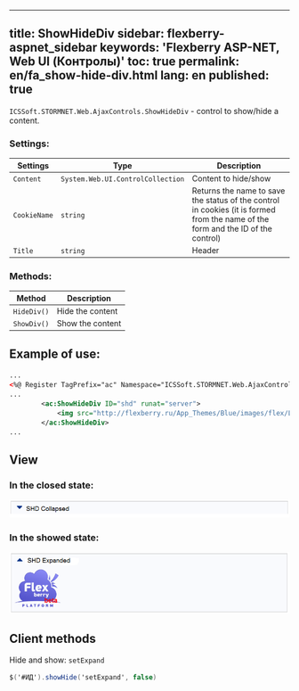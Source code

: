  ---
title: ShowHideDiv
sidebar: flexberry-aspnet_sidebar
keywords: 'Flexberry ASP-NET, Web UI (Контролы)'
toc: true
permalink: en/fa_show-hide-div.html
lang: en
published: true
---

`ICSSoft.STORMNET.Web.AjaxControls.ShowHideDiv` - control to show/hide a content. 

### Settings:

| Settings | Type | Description|
|-----------------|--------------------|----------------------------|
| `Content` | `System.Web.UI.ControlCollection` | Content to hide/show|
| `CookieName` | `string` | Returns the name to save the status of the control in cookies (it is formed from the name of the form and the ID of the control)|
| `Title` | `string` | Header|

### Methods:

| Method | Description|
|--------|---------|
| `HideDiv()` | Hide the content|
| `ShowDiv()` | Show the content|

## Example of use:

```xml
...
<%@ Register TagPrefix="ac" Namespace="ICSSoft.STORMNET.Web.AjaxControls" Assembly="ICSSoft.STORMNET.Web.AjaxControls" %>
...
        <ac:ShowHideDiv ID="shd" runat="server">
            <img src="http://flexberry.ru/App_Themes/Blue/images/flex/Logo_h113px.png" />         
        </ac:ShowHideDiv>
...
```

## View

### In the closed state:

![](/images/pages/products/flexberry-aspnet/controls/show-hide-div-collapsed.png)

### In the showed state:

![](/images/pages/products/flexberry-aspnet/controls/show-hide-div-expanded.png)

## Client methods

Hide and show: `setExpand`

```csharp
$('#ИД').showHide('setExpand', false)
```
